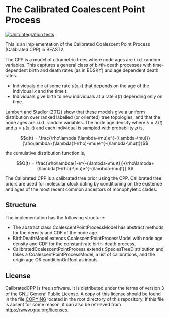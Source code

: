 # The Calibrated Coalescent Point Process
[![Unit/integration tests](https://github.com/moverwater/CalibratedCPP/actions/workflows/main.yml/badge.svg?branch=main)](https://github.com/moverwater/CalibratedCPP/actions/workflows/main.yml)

This is an implementation of the Calibrated Coalescent Point Process (Calibrated CPP) in BEAST2.

The CPP is a model of ultrametric trees where node ages are i.i.d. random variables. This captures a general class of birth-death processes with time-dependent birth and death rates (as in BDSKY) and age dependent death rates.
- Individuals die at some rate $\mu(x,t)$ that depends on the age of the individual $x$ and the time $t$.
- Individuals give birth to new individuals at a rate $\lambda(t)$ depending only on time.

[Lambert and Stadler (2012)](https://doi.org/10.1016/j.tpb.2013.10.002) show that these models give a uniform distribution over ranked labelled (or oriented) tree topologies, and that the node ages are i.i.d. random variables. The node age density where $\lambda=\lambda(t)$ and $\mu=\mu(x,t)$ and each individual is sampled with probability $\rho$ is,

$$q(t) = \frac{\rho\lambda (\lambda-\mu)e^{-(\lambda-\mu)}}{\rho\lambda+(\lambda(1-\rho)-\mu)e^{-(\lambda-\mu)t}}$$

the cumulative distribution function is,

$$Q(t) = \frac{\rho\lambda(1-e^{-(\lambda-\mu)t})}{\rho\lambda+(\lambda(1-\rho)-\mu)e^{-(\lambda-\mu)t}}.$$

The Calibrated CPP is a calibrated tree prior using the CPP. Calibrated tree priors are used for molecular clock dating by conditioning on the existence and ages of the most recent common ancestors of monophyletic clades.

## Structure

The implementation has the following structure:
- The abstract class CoalescentPointProcessModel has abstract methods for the density and CDF of the node age.
- BirthDeathModel extends CoalescentPointProcessModel with node age density and CDF for the constant rate birth-death process.
- CalibratedCoalescentPointProcess extends SpeciesTreeDistribution and takes a CoalescentPointProcessModel, a list of calibrations, and the origin age OR conditionOnRoot as inputs.

## License

CalibratedCPP is free software.  It is distributed under the terms of version 3 of the GNU General Public License.  A copy of this license should be found in the file [COPYING](./COPYING) located in the root directory of this repository. If this file is absent for some reason, it can also be retrieved from
https://www.gnu.org/licenses.










